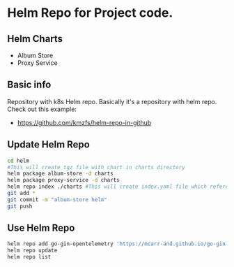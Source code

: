 # Helm Repo for Project code.

## Helm Charts 

* Album Store
* Proxy Service

## Basic info
Repository with k8s Helm repo.
Basically it's a repository with helm repo.
Check out this example:

- https://github.com/kmzfs/helm-repo-in-github

## Update Helm Repo

```bash
cd helm
#This will create tgz file with chart in charts directory
helm package album-store -d charts 
helm package proxy-service -d charts
helm repo index ./charts #This will create index.yaml file which references album-store.yaml
git add *
git commit -m "album-store helm"
git push
```

## Use Helm Repo
```bash
helm repo add go-gin-opentelemetry 'https://mcarr-and.github.io/go-gin-otelcollector/install/helm/charts'
helm repo update
helm repo list
```
